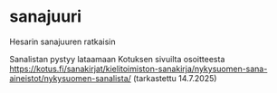 # sanajuuri
Hesarin sanajuuren ratkaisin

Sanalistan pystyy lataamaan Kotuksen sivuilta osoitteesta https://kotus.fi/sanakirjat/kielitoimiston-sanakirja/nykysuomen-sana-aineistot/nykysuomen-sanalista/
(tarkastettu 14.7.2025)
